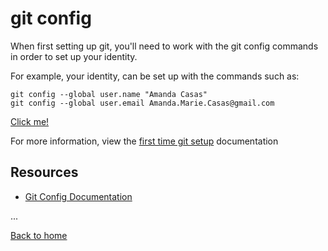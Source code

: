 # git config

When first setting up git, you'll need to work with the git config commands in order to set up your identity.

For example, your identity, can be set up with the commands such as:

```
git config --global user.name "Amanda Casas"
git config --global user.email Amanda.Marie.Casas@gmail.com

```

[Click me!](https://www.youtube.com/watch?v=HUBNt18RFbo)

For more information, view the [first time git setup](https://git-scm.com/boo/k/en/v2/Getting-Started-First-Time-Git-Setup) documentation

## Resources

- [Git Config Documentation](https://git-scm.com/docs/git-config)

...

[Back to home](../README.md)
